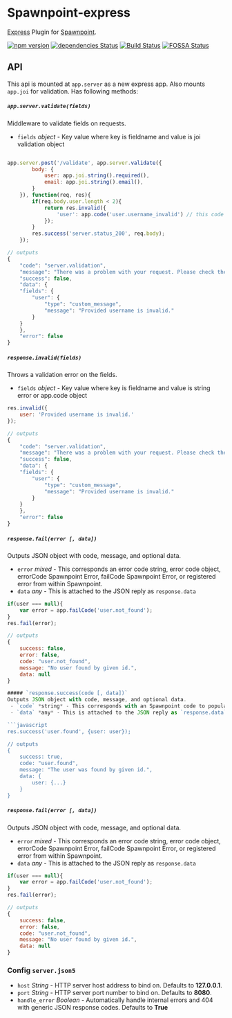 # Spawnpoint-express
[Express](http://expressjs.com/) Plugin for [Spawnpoint](https://github.com/nodecraft/spawnpoint).

[![npm version](https://badge.fury.io/js/spawnpoint-express.svg)](https://badge.fury.io/js/spawnpoint-express)
[![dependencies Status](https://david-dm.org/nodecraft/spawnpoint-express/status.svg)](https://david-dm.org/nodecraft/spawnpoint-express)
[![Build Status](https://travis-ci.org/nodecraft/spawnpoint-express.svg?branch=master)](https://travis-ci.org/nodecraft/spawnpoint-express)
[![FOSSA Status](https://app.fossa.io/api/projects/git%2Bgithub.com%2Fnodecraft%2Fspawnpoint-express.svg?type=shield)](https://app.fossa.io/projects/git%2Bgithub.com%2Fnodecraft%2Fspawnpoint-express?ref=badge_shield)

## API
This api is mounted at `app.server` as a new express app. Also mounts `app.joi` for validation. Has following methods:

##### `app.server.validate(fields)`
Middleware to validate fields on requests.
 - `fields` *object* - Key value where key is fieldname and value is joi validation object

```javascript

app.server.post('/validate', app.server.validate({
        body: {
            user: app.joi.string().required(),
            email: app.joi.string().email(),
        }
    }), function(req, res){
        if(req.body.user.length < 2){
            return res.invalid({
                'user': app.code('user.username_invalid') // this code is not included
            });
        }
        res.success('server.status_200', req.body);
    });

// outputs
{
    "code": "server.validation",
    "message": "There was a problem with your request. Please check the errors provided.",
    "success": false,
    "data": {
    "fields": {
        "user": {
            "type": "custom_message",
            "message": "Provided username is invalid."
        }
    }
    },
    "error": false
}
```
##### `response.invalid(fields)`
Throws a validation error on the fields.
 - `fields` *object* - Key value where key is fieldname and value is string error or app.code object

```javascript
res.invalid({
    user: 'Provided username is invalid.'
});

// outputs
{
    "code": "server.validation",
    "message": "There was a problem with your request. Please check the errors provided.",
    "success": false,
    "data": {
    "fields": {
        "user": {
            "type": "custom_message",
            "message": "Provided username is invalid."
        }
    }
    },
    "error": false
}
```
##### `response.fail(error [, data])`
Outputs JSON object with code, message, and optional data.
 - `error` *mixed* - This corresponds an error code string, error code object, errorCode Spawnpoint Error, failCode Spawnpoint Error, or registered error from within Spawnpoint.
 - `data` *any* - This is attached to the JSON reply as `response.data`

```javascript
if(user === null){
    var error = app.failCode('user.not_found');
}
res.fail(error);

// outputs
{
    success: false,
    error: false,
    code: "user.not_found",
    message: "No user found by given id.",
    data: null
}

##### `response.success(code [, data])`
Outputs JSON object with code, message, and optional data.
 - `code` *string* - This corresponds with an Spawnpoint code to populate response
 - `data` *any* - This is attached to the JSON reply as `response.data`

```javascript
res.success('user.found', {user: user});

// outputs
{
    success: true,
    code: "user.found",
    message: "The user was found by given id.",
    data: {
        user: {...}
    }
}
```
##### `response.fail(error [, data])`
Outputs JSON object with code, message, and optional data.
 - `error` *mixed* - This corresponds an error code string, error code object, errorCode Spawnpoint Error, failCode Spawnpoint Error, or registered error from within Spawnpoint.
 - `data` *any* - This is attached to the JSON reply as `response.data`

```javascript
if(user === null){
    var error = app.failCode('user.not_found');
}
res.fail(error);

// outputs
{
    success: false,
    error: false,
    code: "user.not_found",
    message: "No user found by given id.",
    data: null
}
```

### Config `server.json5`
- `host` *String* - HTTP server host address to bind on. Defaults to **127.0.0.1**.
- `port` *String* - HTTP server port number to bind on. Defaults to **8080**.
- `handle_error` *Boolean* - Automatically handle internal errors and 404 with generic JSON response codes. Defaults to **True**
